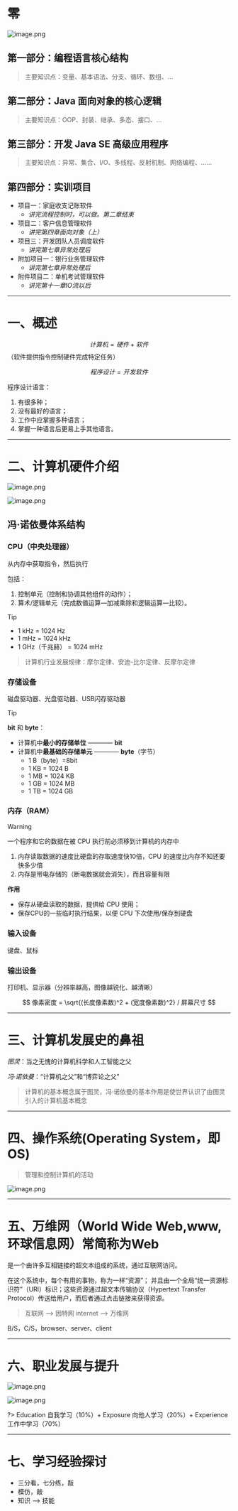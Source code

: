 #

# **零**

![image.png](https://cdn.jsdelivr.net/gh/Lxzz24/Repo/images/SE0001.png) 

## 第一部分：编程语言核心结构

> 主要知识点：变量、基本语法、分支、循环、数组、… 

## 第二部分：Java 面向对象的核心逻辑  

> 主要知识点：OOP、封装、继承、多态、接口、… 

## 第三部分：开发 Java SE 高级应用程序  

> 主要知识点：异常、集合、I/O、多线程、反射机制、网络编程、…… 

## 第四部分：实训项目   

- 项目一：家庭收支记账软件
  - *讲完流程控制时，可以做。第二章结束*
- 项目二：客户信息管理软件
  - *讲完第四章面向对象（上）*
- 项目三：开发团队人员调度软件
  - *讲完第七章异常处理后*   
- 附加项目一：银行业务管理软件
  -  *讲完第七章异常处理后*
- 附件项目二：单机考试管理软件 
  - *讲完第十一章IO流以后*

---

# **一、概述**

$$ 计算机 = 硬件 + 软件 $$（软件提供指令控制硬件完成特定任务）

$$ 程序设计 = 开发软件 $$

程序设计语言：
  1. 有很多种；  
  2. 没有最好的语言；  
  3. 工作中应掌握多种语言；  
  4. 掌握一种语言后更易上手其他语言。  

---
# **二、计算机硬件介绍**

![image.png](https://cdn.jsdelivr.net/gh/Lxzz24/Repo/images/SE0002.png)

![image.png](https://cdn.jsdelivr.net/gh/Lxzz24/Repo/images/SE0003.png)

## 冯·诺依曼体系结构
	
### CPU（中央处理器）

从内存中获取指令，然后执行

包括：  
1. 控制单元（控制和协调其他组件的动作）；  
2. 算术/逻辑单元（完成数值运算—加减乘除和逻辑运算—比较）。  

> [!TIP]
> - 1 kHz = 1024 Hz
> - 1 mHz = 1024 kHz
> - 1 GHz（千兆赫） = 1024 mHz

> 计算机行业发展规律：摩尔定律、安迪-比尔定律、反摩尔定律
		
### 存储设备

磁盘驱动器、光盘驱动器、USB闪存驱动器  

> [!TIP]
> **bit** 和 **byte**：
> - 计算机中**最小的存储单位** ———— **bit**  
> - 计算机中**最基础的存储单元** ———— **byte**（字节）    
>   - 1 B（byte）=8bit
>   - 1 KB = 1024 B
>   - 1 MB = 1024 KB
>   - 1 GB = 1024 MB
>   - 1 TB = 1024 GB


### 内存（RAM）

> [!WARNING]
> 一个程序和它的数据在被 CPU 执行前必须移到计算机的内存中  

1. 内存读取数据的速度比硬盘的存取速度快10倍，CPU 的速度比内存不知还要快多少倍
2. 内存是带电存储的（断电数据就会消失），而且容量有限  


**作用**
- 保存从硬盘读取的数据，提供给 CPU 使用；
- 保存CPU的一些临时执行结果，以便 CPU 下次使用/保存到硬盘

### 输入设备

键盘、鼠标  

### 输出设备

打印机、显示器（分辨率越高，图像越锐化、越清晰）  

$$ 像素密度 = \sqrt{(长度像素数)^2 + (宽度像素数)^2} / 屏幕尺寸 $$

---
# **三、计算机发展史的鼻祖**

*图灵*：当之无愧的计算机科学和人工智能之父  

*冯·诺依曼*：“计算机之父”和“博弈论之父”  

> 计算机的基本概念属于图灵，冯·诺依曼的基本作用是使世界认识了由图灵引入的计算机基本概念

---
# **四、操作系统(Operating System，即OS)**

> 管理和控制计算机的活动 

![image.png](https://cdn.jsdelivr.net/gh/Lxzz24/Repo/images/SE0004.png)

---
# **五、万维网（World Wide Web,www,环球信息网）常简称为Web**

是一个由许多互相链接的超文本组成的系统，通过互联网访问。  

在这个系统中，每个有用的事物，称为一样“资源”；
并且由一个全局“统一资源标识符”（URI）标识；这些资源通过超文本传输协议（Hypertext Transfer Protocol）传送给用户，而后者通过点击链接来获得资源。 

> 互联网 --> 因特网 internet --> 万维网    

B/S，C/S，browser、server、client

---
# **六、职业发展与提升**

![image.png](https://cdn.jsdelivr.net/gh/Lxzz24/Repo/images/SE0005.png)

![image.png](https://cdn.jsdelivr.net/gh/Lxzz24/Repo/images/SE0006.png)   


?> Education 自我学习（10%）+ Exposure 向他人学习（20%）+ Experience 工作中学习（70%）

---
# **七、学习经验探讨**

- 三分看，七分练，敲  
- 模仿，敲  
- 知识 --> 技能


